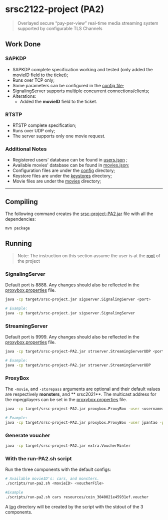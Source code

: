# srsc2122-project (PA2)

> Overlayed secure “pay-per-view” real-time media streaming system supported by configurable TLS Channels

## Work Done

### SAPKDP

- SAPKDP complete specification working and tested (only added the movieID field to the ticket);
- Runs over TCP only;
- Some parameters can be configured in the [config file](config/sapkdp.properties);
- SignalingServer supports multiple concurrent connections/clients;
- Alterations:
    - Added the **movieID** field to the ticket.

### RTSTP

- RTSTP complete specification;
- Runs over UDP only;
- The server supports only one movie request.

### Additional Notes

- Registered users' database can be found in [users.json](resources/users.json) ;
- Available movies' database can be found in [movies.json](resources/movies.json);
- Configuration files are under the [config](config) directory;
- Keystore files are under the [keystores](keystores) directory;
- Movie files are under the [movies](movies) directory;

[comment]: <> (- Ciphersuites tested:)

[comment]: <> (    - AES/CTR/NoPadding HmacSHA512.)

---

## Compiling

The following command creates the [srsc-project-PA2.jar](target/srsc-project-PA2.jar) file with all the dependencies:

```
mvn package
```

## Running

> Note: The instruction on this section assume the user is at the [root](.) of the project

### SignalingServer

Default port is 8888. Any changes should also be reflected in the [proxybox.properties](config/proxybox.properties)
file.

```bash
java -cp target/srsc-project.jar sigserver.SignalingServer <port>

# Example:
java -cp target/srsc-project.jar sigserver.SignalingServer
```

### StreamingServer

Default port is 9999. Any changes should also be reflected in the [proxybox.properties](config/proxybox.properties)
file.

```bash
java -cp target/srsc-project-PA2.jar strserver.StreamingServerUDP <port>

# Example:
java -cp target/srsc-project-PA2.jar strserver.StreamingServerUDP 
```

### ProxyBox

The `-movie`, and `-storepass` arguments are optional and their default values are respectively **monsters**, and **
srsc2021**. The multicast address for the mpegplayers can be set in
the [proxybox.properties](config/proxybox.properties) file.

```bash
java -cp target/srsc-project-PA2.jar proxybox.ProxyBox -user <username> -password <pwd> -keystore <keystore-file> -proxyinfo <proxyinfo-file> -movie <movieID> -storepass <keystore-password>

# Example:
java -cp target/srsc-project-PA2.jar proxybox.ProxyBox -user jpantao -password password -keystore keystores/proxybox.keystore -proxyinfo config/proxybox.properties -movie cars -voucher resources/coin_3040021e45931ef.voucher
```

### Generate voucher

```bash
java -cp target/srsc-project-PA2.jar extra.VoucherMinter
```

### With the run-PA2.sh script

Run the three components with the default configs:

```bash
# Available movieID's: cars, and monsters.
./scripts/run-pa2.sh <movieID> <voucherFile>

#Example
./scripts/run-pa2.sh cars resources/coin_3040021e45931ef.voucher
```

A [log](log) directory will be created by the script with the stdout of the 3 components.





